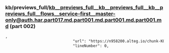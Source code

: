 ### kb/previews_full/kb__previews_full__kb__previews_full__kb__previews_full__flows__service-first__master-only@auth.har.part017.md.part001.md.part001.md.part001.md (part 002)

```md
,
                              "url": "https://n958200.alteg.io/chunk-KO722YSM.js",
                              "lineNumber": 0,
                     
```

```
